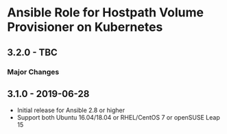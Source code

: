 # Ansible Role for Hostpath Volume Provisioner on Kubernetes

## 3.2.0 - TBC

### Major Changes

## 3.1.0 - 2019-06-28

  - Initial release for Ansible 2.8 or higher
  - Support both Ubuntu 16.04/18.04 or RHEL/CentOS 7 or openSUSE Leap 15
